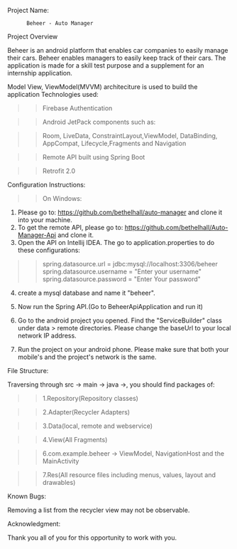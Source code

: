 Project Name: 
          
          Beheer - Auto Manager

Project Overview

Beheer is an android platform that enables car companies to easily manage their cars.
Beheer enables managers to easily keep track of their cars.
The application is made for a skill test purpose and a supplement for an internship application.

Model View, ViewModel(MVVM) architeciture is used to build the application
Technologies used:
>>Firebase Authentication

>>Android JetPack components such as:

>>Room, LiveData, ConstraintLayout,ViewModel, DataBinding, AppCompat, Lifecycle,Fragments and Navigation 

>>Remote API built using Spring Boot

>>Retrofit 2.0


Configuration Instructions:

>>On Windows:
1. Please go to: https://github.com/bethelhall/auto-manager
and clone it into your machine.
2. To get the remote API, please go to: https://github.com/bethelhall/Auto-Manager-Api and clone it.
3. Open the API on Intellij IDEA. The go to application.properties to do these configurations:
>> spring.datasource.url = jdbc:mysql://localhost:3306/beheer
   spring.datasource.username = "Enter your username"
   spring.datasource.password = "Enter Your password"
   
4. create a mysql database and name it "beheer".

5. Now run the Spring API.(Go to BeheerApiApplication and run it)

6. Go to the android project you opened. Find the "ServiceBuilder" class under
data > remote directories. Please change the baseUrl to your local network IP address.

7. Run the project on your android phone. Please make sure that both your mobile's and the project's network is the same.

File Structure:

Traversing through src -> main -> java ->, you should find packages of:

>> 1.Repository(Repository classes)

>> 2.Adapter(Recycler Adapters)

>> 3.Data(local, remote and webservice)

>> 4.View(All Fragments)

>> 6.com.example.beheer -> ViewModel, NavigationHost and the MainActivity

>> 7.Res(All resource files including menus, values, layout and drawables)


Known Bugs:



Removing a list from the recycler view may not be observable.
 
 
Acknowledgment:

Thank you all of you for this opportunity to work with you.



